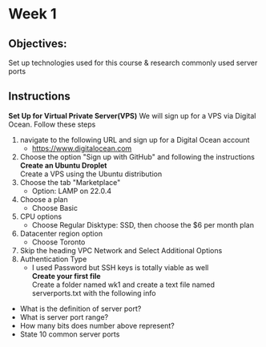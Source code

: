 # Week 1
## Objectives:
Set up technologies used for this course & research commonly used server ports

## Instructions
**Set Up for Virtual Private Server(VPS)**
We will sign up for a VPS via Digital Ocean. Follow these steps
1. navigate to the following URL and sign up for a Digital Ocean account
    * https://www.digitalocean.com
2. Choose the option "Sign up with GitHub" and following the instructions<br>
**Create an Ubuntu Droplet**<br>
Create a VPS using the Ubuntu distribution
1. Choose the tab "Marketplace"
    * Option: LAMP on 22.0.4
2. Choose a plan
    * Choose Basic
3. CPU options
    * Choose Regular Disktype: SSD, then choose the $6 per month plan
4. Datacenter region option
    * Choose Toronto
5. Skip the heading VPC Network and Select Additional Options
6. Authentication Type
    * I used Password but SSH keys is totally viable as well
<br>**Create your first file**<br>
Create a folder named wk1 and create a text file named serverports.txt with the following info
* What is the definition of server port?
* What is server port range?
* How many bits does number above represent?
* State 10 common server ports
